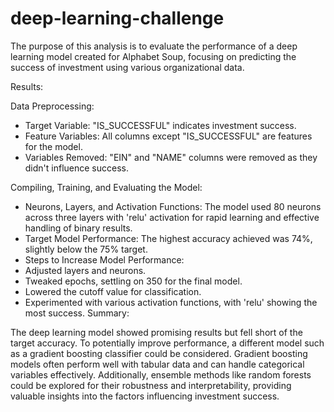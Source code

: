 # deep-learning-challenge
The purpose of this analysis is to evaluate the performance of a deep learning model created for Alphabet Soup, focusing on predicting the success of investment using various organizational data.

Results:

Data Preprocessing:

- Target Variable: "IS_SUCCESSFUL" indicates investment success.
- Feature Variables: All columns except "IS_SUCCESSFUL" are features for the model.
- Variables Removed: "EIN" and "NAME" columns were removed as they didn't influence success.

Compiling, Training, and Evaluating the Model:

- Neurons, Layers, and Activation Functions: The model used 80 neurons across three layers with 'relu' activation for rapid learning and effective handling of binary results.
- Target Model Performance: The highest accuracy achieved was 74%, slightly below the 75% target.
- Steps to Increase Model Performance:
- Adjusted layers and neurons.
- Tweaked epochs, settling on 350 for the final model.
- Lowered the cutoff value for classification.
- Experimented with various activation functions, with 'relu' showing the most success.
Summary:

The deep learning model showed promising results but fell short of the target accuracy. To potentially improve performance, a different model such as a gradient boosting classifier could be considered. Gradient boosting models often perform well with tabular data and can handle categorical variables effectively. Additionally, ensemble methods like random forests could be explored for their robustness and interpretability, providing valuable insights into the factors influencing investment success.
